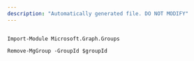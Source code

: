 ```yaml
---
description: "Automatically generated file. DO NOT MODIFY"
---
```


```powershellv2

Import-Module Microsoft.Graph.Groups

Remove-MgGroup -GroupId $groupId

```